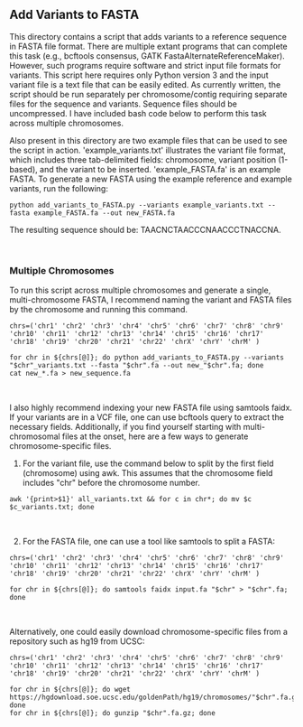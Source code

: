 ## Add Variants to FASTA

This directory contains a script that adds variants to a reference sequence in FASTA file format. There are multiple extant programs that can complete this task (e.g., bcftools consensus, GATK FastaAlternateReferenceMaker). However, such programs require software and strict input file formats for variants. This script here requires only Python version 3 and the input variant file is a text file that can be easily edited. As currently written, the script should be run separately per chromosome/contig requiring separate files for the sequence and variants. Sequence files should be uncompressed. I have included bash code below to perform this task across multiple chromosomes.

Also present in this directory are two example files that can be used to see the script in action. 'example_variants.txt' illustrates the variant file format, which includes three tab-delimited fields: chromosome, variant position (1-based), and the variant to be inserted. 'example_FASTA.fa' is an example FASTA. To generate a new FASTA using the example reference and example variants, run the following:

```
python add_variants_to_FASTA.py --variants example_variants.txt --fasta example_FASTA.fa --out new_FASTA.fa
```

The resulting sequence should be: TAACNCTAACCCNAACCCTNACCNA.

<br/>

### Multiple Chromosomes

To run this script across multiple chromosomes and generate a single, multi-chromosome FASTA, I recommend naming the variant and FASTA files by the chromosome and running this command.

```
chrs=('chr1' 'chr2' 'chr3' 'chr4' 'chr5' 'chr6' 'chr7' 'chr8' 'chr9' 'chr10' 'chr11' 'chr12' 'chr13' 'chr14' 'chr15' 'chr16' 'chr17' 'chr18' 'chr19' 'chr20' 'chr21' 'chr22' 'chrX' 'chrY' 'chrM' )

for chr in ${chrs[@]}; do python add_variants_to_FASTA.py --variants "$chr"_variants.txt --fasta "$chr".fa --out new_"$chr".fa; done
cat new_*.fa > new_sequence.fa
```

<br/>

I also highly recommend indexing your new FASTA file using samtools faidx. If your variants are in a VCF file, one can use bcftools query to extract the necessary fields. Additionally, if you find yourself starting with multi-chromosomal files at the onset, here are a few ways to generate chromosome-specific files.

1) For the variant file, use the command below to split by the first field (chromosome) using awk. This assumes that the chromosome field includes "chr" before the chromosome number.

```
awk '{print>$1}' all_variants.txt && for c in chr*; do mv $c $c_variants.txt; done
```

<br/>

2) For the FASTA file, one can use a tool like samtools to split a FASTA:

```
chrs=('chr1' 'chr2' 'chr3' 'chr4' 'chr5' 'chr6' 'chr7' 'chr8' 'chr9' 'chr10' 'chr11' 'chr12' 'chr13' 'chr14' 'chr15' 'chr16' 'chr17' 'chr18' 'chr19' 'chr20' 'chr21' 'chr22' 'chrX' 'chrY' 'chrM' )

for chr in ${chrs[@]}; do samtools faidx input.fa "$chr" > "$chr".fa; done
```

<br/>

Alternatively, one could easily download chromosome-specific files from a repository such as hg19 from UCSC:

```
chrs=('chr1' 'chr2' 'chr3' 'chr4' 'chr5' 'chr6' 'chr7' 'chr8' 'chr9' 'chr10' 'chr11' 'chr12' 'chr13' 'chr14' 'chr15' 'chr16' 'chr17' 'chr18' 'chr19' 'chr20' 'chr21' 'chr22' 'chrX' 'chrY' 'chrM' )

for chr in ${chrs[@]}; do wget https://hgdownload.soe.ucsc.edu/goldenPath/hg19/chromosomes/"$chr".fa.gz; done
for chr in ${chrs[@]}; do gunzip "$chr".fa.gz; done
```
